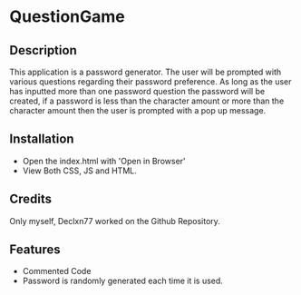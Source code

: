 # QuestionGame

## Description
This application is a password generator. The user will be prompted with various questions regarding their password preference. As long as the user has inputted
more than one password question the password will be created, if a password is less than the character amount or more than the character amount then the user 
is prompted with a pop up message.

## Installation
- Open the index.html with 'Open in Browser'
- View Both CSS, JS and HTML.


## Credits
Only myself, Declxn77 worked on the Github Repository.

## Features
  - Commented Code 
  - Password is randomly generated each time it is used.